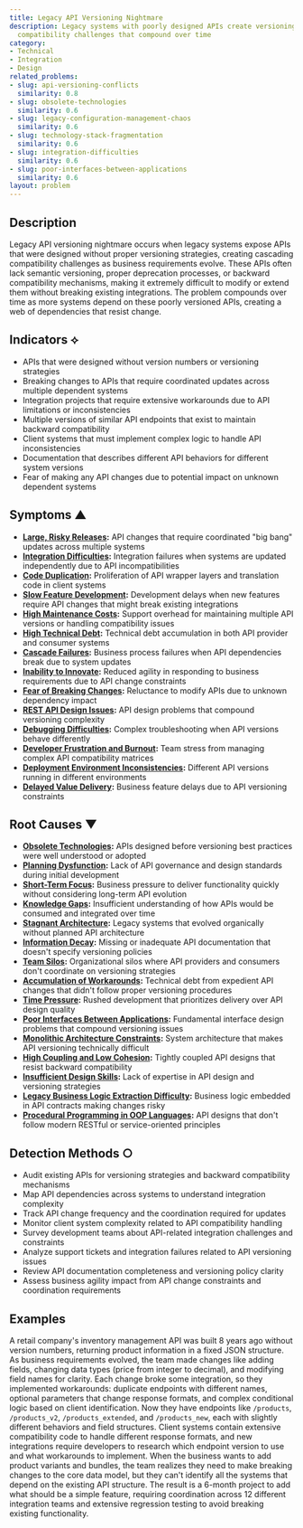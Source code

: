 ```yaml
---
title: Legacy API Versioning Nightmare
description: Legacy systems with poorly designed APIs create versioning and backward
  compatibility challenges that compound over time
category:
- Technical
- Integration
- Design
related_problems:
- slug: api-versioning-conflicts
  similarity: 0.8
- slug: obsolete-technologies
  similarity: 0.6
- slug: legacy-configuration-management-chaos
  similarity: 0.6
- slug: technology-stack-fragmentation
  similarity: 0.6
- slug: integration-difficulties
  similarity: 0.6
- slug: poor-interfaces-between-applications
  similarity: 0.6
layout: problem
---
```


## Description

Legacy API versioning nightmare occurs when legacy systems expose APIs that were designed without proper versioning strategies, creating cascading compatibility challenges as business requirements evolve. These APIs often lack semantic versioning, proper deprecation processes, or backward compatibility mechanisms, making it extremely difficult to modify or extend them without breaking existing integrations. The problem compounds over time as more systems depend on these poorly versioned APIs, creating a web of dependencies that resist change.

## Indicators ⟡

- APIs that were designed without version numbers or versioning strategies
- Breaking changes to APIs that require coordinated updates across multiple dependent systems
- Integration projects that require extensive workarounds due to API limitations or inconsistencies
- Multiple versions of similar API endpoints that exist to maintain backward compatibility
- Client systems that must implement complex logic to handle API inconsistencies
- Documentation that describes different API behaviors for different system versions
- Fear of making any API changes due to potential impact on unknown dependent systems

## Symptoms ▲

- **[Large, Risky Releases](large-risky-releases.md):** API changes that require coordinated "big bang" updates across multiple systems
- **[Integration Difficulties](integration-difficulties.md):** Integration failures when systems are updated independently due to API incompatibilities
- **[Code Duplication](code-duplication.md):** Proliferation of API wrapper layers and translation code in client systems
- **[Slow Feature Development](slow-feature-development.md):** Development delays when new features require API changes that might break existing integrations
- **[High Maintenance Costs](high-maintenance-costs.md):** Support overhead for maintaining multiple API versions or handling compatibility issues
- **[High Technical Debt](high-technical-debt.md):** Technical debt accumulation in both API provider and consumer systems
- **[Cascade Failures](cascade-failures.md):** Business process failures when API dependencies break due to system updates
- **[Inability to Innovate](inability-to-innovate.md):** Reduced agility in responding to business requirements due to API change constraints
- **[Fear of Breaking Changes](fear-of-breaking-changes.md):** Reluctance to modify APIs due to unknown dependency impact
- **[REST API Design Issues](rest-api-design-issues.md):** API design problems that compound versioning complexity
- **[Debugging Difficulties](debugging-difficulties.md):** Complex troubleshooting when API versions behave differently
- **[Developer Frustration and Burnout](developer-frustration-and-burnout.md):** Team stress from managing complex API compatibility matrices
- **[Deployment Environment Inconsistencies](deployment-environment-inconsistencies.md):** Different API versions running in different environments
- **[Delayed Value Delivery](delayed-value-delivery.md):** Business feature delays due to API versioning constraints

## Root Causes ▼

- **[Obsolete Technologies](obsolete-technologies.md):** APIs designed before versioning best practices were well understood or adopted
- **[Planning Dysfunction](planning-dysfunction.md):** Lack of API governance and design standards during initial development
- **[Short-Term Focus](short-term-focus.md):** Business pressure to deliver functionality quickly without considering long-term API evolution
- **[Knowledge Gaps](knowledge-gaps.md):** Insufficient understanding of how APIs would be consumed and integrated over time
- **[Stagnant Architecture](stagnant-architecture.md):** Legacy systems that evolved organically without planned API architecture
- **[Information Decay](information-decay.md):** Missing or inadequate API documentation that doesn't specify versioning policies
- **[Team Silos](team-silos.md):** Organizational silos where API providers and consumers don't coordinate on versioning strategies
- **[Accumulation of Workarounds](accumulation-of-workarounds.md):** Technical debt from expedient API changes that didn't follow proper versioning procedures
- **[Time Pressure](time-pressure.md):** Rushed development that prioritizes delivery over API design quality
- **[Poor Interfaces Between Applications](poor-interfaces-between-applications.md):** Fundamental interface design problems that compound versioning issues
- **[Monolithic Architecture Constraints](monolithic-architecture-constraints.md):** System architecture that makes API versioning technically difficult
- **[High Coupling and Low Cohesion](high-coupling-low-cohesion.md):** Tightly coupled API designs that resist backward compatibility
- **[Insufficient Design Skills](insufficient-design-skills.md):** Lack of expertise in API design and versioning strategies
- **[Legacy Business Logic Extraction Difficulty](legacy-business-logic-extraction-difficulty.md):** Business logic embedded in API contracts making changes risky
- **[Procedural Programming in OOP Languages](procedural-programming-in-oop-languages.md):** API designs that don't follow modern RESTful or service-oriented principles

## Detection Methods ○

- Audit existing APIs for versioning strategies and backward compatibility mechanisms
- Map API dependencies across systems to understand integration complexity
- Track API change frequency and the coordination required for updates
- Monitor client system complexity related to API compatibility handling
- Survey development teams about API-related integration challenges and constraints
- Analyze support tickets and integration failures related to API versioning issues
- Review API documentation completeness and versioning policy clarity
- Assess business agility impact from API change constraints and coordination requirements

## Examples

A retail company's inventory management API was built 8 years ago without version numbers, returning product information in a fixed JSON structure. As business requirements evolved, the team made changes like adding fields, changing data types (price from integer to decimal), and modifying field names for clarity. Each change broke some integration, so they implemented workarounds: duplicate endpoints with different names, optional parameters that change response formats, and complex conditional logic based on client identification. Now they have endpoints like `/products`, `/products_v2`, `/products_extended`, and `/products_new`, each with slightly different behaviors and field structures. Client systems contain extensive compatibility code to handle different response formats, and new integrations require developers to research which endpoint version to use and what workarounds to implement. When the business wants to add product variants and bundles, the team realizes they need to make breaking changes to the core data model, but they can't identify all the systems that depend on the existing API structure. The result is a 6-month project to add what should be a simple feature, requiring coordination across 12 different integration teams and extensive regression testing to avoid breaking existing functionality.